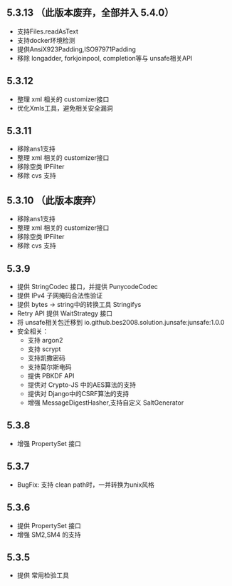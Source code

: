 ## 5.3.13 （此版本废弃，全部并入 5.4.0）
+ 支持Files.readAsText
+ 支持docker环境检测
+ 提供AnsiX923Padding,ISO97971Padding
+ 移除 longadder, forkjoinpool, completion等与 unsafe相关API

## 5.3.12
+ 整理 xml 相关的 customizer接口
+ 优化Xmls工具，避免相关安全漏洞

## 5.3.11
+ 移除ans1支持
+ 整理 xml 相关的 customizer接口
+ 移除空类 IPFilter
+ 移除 cvs 支持

## 5.3.10 （此版本废弃）
+ 移除ans1支持
+ 整理 xml 相关的 customizer接口
+ 移除空类 IPFilter
+ 移除 cvs 支持


## 5.3.9
+ 提供 StringCodec 接口，并提供 PunycodeCodec
+ 提供 IPv4 子网掩码合法性验证
+ 提供 bytes -> string中的转换工具 Stringifys
+ Retry API 提供 WaitStrategy 接口
+ 将 unsafe相关包迁移到 io.github.bes2008.solution.junsafe:junsafe:1.0.0
+ 安全相关：
  + 支持 argon2  
  + 支持 scrypt
  + 支持凯撒密码
  + 支持莫尔斯电码
  + 提供 PBKDF API
  + 提供对 Crypto-JS 中的AES算法的支持
  + 提供对 Django中的CSRF算法的支持
  + 增强 MessageDigestHasher,支持自定义 SaltGenerator
  

## 5.3.8
+ 增强 PropertySet 接口

## 5.3.7
+ BugFix: 支持 clean path时，一并转换为unix风格

## 5.3.6
+ 提供 PropertySet 接口
+ 增强 SM2,SM4 的支持

## 5.3.5
+ 提供 常用检验工具
